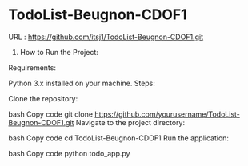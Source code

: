 # TodoList-Beugnon-CDOF1

URL : https://github.com/itsj1/TodoList-Beugnon-CDOF1.git


1) How to Run the Project:

Requirements:

Python 3.x installed on your machine.
Steps:

Clone the repository:

bash
Copy code
git clone https://github.com/yourusername/TodoList-Beugnon-CDOF1.git
Navigate to the project directory:

bash
Copy code
cd TodoList-Beugnon-CDOF1
Run the application:

bash
Copy code
python todo_app.py
